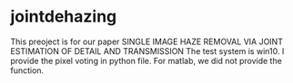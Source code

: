# jointdehazing
This preoject is for our paper SINGLE IMAGE HAZE REMOVAL VIA JOINT ESTIMATION OF DETAIL AND TRANSMISSION
The test system is win10. I provide the pixel voting in python file. For matlab, we did not provide the function.
